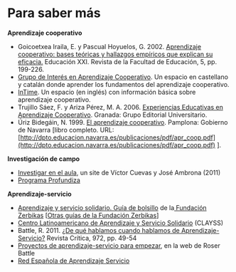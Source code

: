 
# Para saber más

**Aprendizaje cooperativo**

- Goicoetxea Iraila, E. y Pascual Hoyuelos, G. 2002. [Aprendizaje cooperativo: bases teóricas y hallazgos empíricos que explican su eficacia.](http://dialnet.unirioja.es/servlet/articulo?codigo=1957874) Educación XXI. Revista de la Facultad de Educación, 5, pp. 199-226.
- [Grupo de Interés en Aprendizaje Cooperativo](https://www.upc.edu/rima/grupos/giac-grupo-de-interes-en-aprendizaje-cooperativo/view?set_language=es). Un espacio en castellano y catalán donde aprender los fundamentos del aprendizaje cooperativo.
- [InTime](http://www.intime.uni.edu/coop_learning/). Un espacio (en inglés) con información básica sobre aprendizaje cooperativo.
- Trujillo Sáez, F. y Ariza Pérez, M. A. 2006. [Experiencias Educativas en Aprendizaje Cooperativo](http://fernandotrujillo.es/wp-content/uploads/2010/05/AC_libro.pdf). Granada: Grupo Editorial Universitario.
- Úriz Bidegáin, N. 1999. [El aprendizaje cooperativo](http://dpto.educacion.navarra.es/publicaciones/pdf/apr_coop.pdf). Pamplona: Gobierno de Navarra [libro completo. URL: [http://dpto.educacion.navarra.es/publicaciones/pdf/apr_coop.pdf](http://dpto.educacion.navarra.es/publicaciones/pdf/apr_coop.pdf) ].

**Investigación de campo**

- [Investigar en el aula](https://sites.google.com/site/investigarenelaula/), un site de Víctor Cuevas y José Ambrona (2011)
- [Programa Profundiza](http://profundiza.org)

**Aprendizaje-servicio**

- [Aprendizaje y servicio solidario. Guía de bolsillo](http://rces.voluntariadogalego.net/wp-content/uploads/2015/03/Guia-Zerbikas-0-ApS-Solidario-Guia-de-bolsillo.pdf) de la[ Fundación Zerbikas](http://www.aprenentatgeservei.cat/intra/aps/documents/Guia%205%20Zerbikas.pdf) [[Otras guías de la Fundación Zerbikas](http://www.plataformavoluntariado.org/ARCHIVO/documentos/recursos/Guia4_APS_comunidad.pdf)]
- [Centro Latinoamericano de Aprendizaje y Servicio Solidario](http://www.clayss.org.ar/) (CLAYSS)
- Battle, R. 2011. [¿De qué hablamos cuando hablamos de Aprendizaje-Servicio?](http://roserbatlle.files.wordpress.com/2009/10/de-que-hablamos-cuando-hablamos-de-aps-revista-crc3adtica.pdf) Revista Crítica, 972, pp. 49-54
- [Proyectos de aprendizaje-servicio para empezar](http://roserbatlle.net/aprendizaje-servicio/proyectos-para-empezar/), en la web de Roser Battle
- [Red Española de Aprendizaje Servicio](http://redaps.wordpress.com/) 
